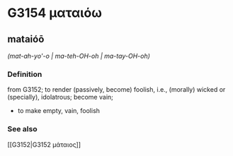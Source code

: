 # G3154 ματαιόω

## mataióō

_(mat-ah-yo'-o | ma-teh-OH-oh | ma-tay-OH-oh)_

### Definition

from G3152; to render (passively, become) foolish, i.e., (morally) wicked or (specially), idolatrous; become vain; 

- to make empty, vain, foolish

### See also

[[G3152|G3152 μάταιος]]
